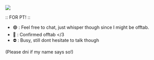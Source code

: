 ![](https://komarev.com/ghpvc/?username=kmshirorui&color=blueviolet)

:: FOR PT! ::
- 🟢 : Feel free to chat, just whisper though since I might be offtab.
- 🌙 : Confirmed offtab </3
- ⛔ : Busy, still dont hesitate to talk though

(Please dni if my name says so!)

<!---
kmshirorui/kmshirorui is a ✨ special ✨ repository because its `README.md` (this file) appears on your GitHub profile.
You can click the Preview link to take a look at your changes.
--->
